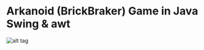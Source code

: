 # Arkanoid (BrickBraker) Game in Java Swing & awt

![alt tag](http://srv.sniperjum.com/images/arkanoid.png)

